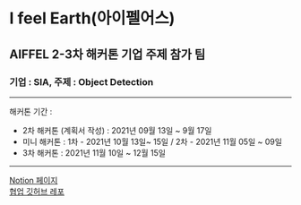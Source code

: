 # I feel Earth(아이펠어스)
## AIFFEL 2-3차 해커톤 기업 주제 참가 팀
### 기업 : SIA, 주제 : Object Detection
---
해커톤 기간 :    
- 2차 해커톤 (계획서 작성) : 2021년 09월 13일 ~ 9월 17일   
- 미니 해커톤 : 1차 - 2021년 10월 13일~ 15일 / 2차 - 2021년 11월 05일 ~ 09일   
- 3차 해커톤 : 2021년 11월 10일 ~ 12월 15일    
---
[Notion 페이지](https://aiffel-sia.notion.site/I-feel-Earth-d0e9731a7a534516bce9412e4ce143b1)   
[협업 깃허브 레포](https://github.com/I-feel-Earth)